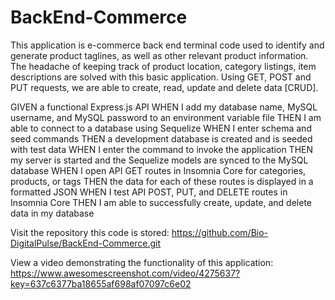 # BackEnd-Commerce

This application is e-commerce back end terminal code used to identify and generate product taglines, as well as other relevant product information. The headache of keeping track of product location, category listings, item descriptions are solved with this basic application. Using GET, POST and PUT requests, we are able to create, read, update and delete data [CRUD].

GIVEN a functional Express.js API
WHEN I add my database name, MySQL username, and MySQL password to an environment variable file
THEN I am able to connect to a database using Sequelize
WHEN I enter schema and seed commands
THEN a development database is created and is seeded with test data
WHEN I enter the command to invoke the application
THEN my server is started and the Sequelize models are synced to the MySQL database
WHEN I open API GET routes in Insomnia Core for categories, products, or tags
THEN the data for each of these routes is displayed in a formatted JSON
WHEN I test API POST, PUT, and DELETE routes in Insomnia Core
THEN I am able to successfully create, update, and delete data in my database

Visit the repository this code is stored:
https://github.com/Bio-DigitalPulse/BackEnd-Commerce.git

View a video demonstrating the functionality of this application:
https://www.awesomescreenshot.com/video/4275637?key=637c6377ba18655af698af07097c6e02